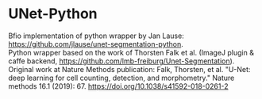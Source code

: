 # UNet-Python
Bfio implementation of python wrapper by Jan Lause: https://github.com/jlause/unet-segmentation-python. \
Python wrapper based on the work of Thorsten Falk et al. (ImageJ plugin & caffe backend, https://github.com/lmb-freiburg/Unet-Segmentation).
Original work at Nature Methods publication: Falk, Thorsten, et al. "U-Net: deep learning for cell counting, detection, and morphometry." Nature methods 16.1 (2019): 67. https://doi.org/10.1038/s41592-018-0261-2

